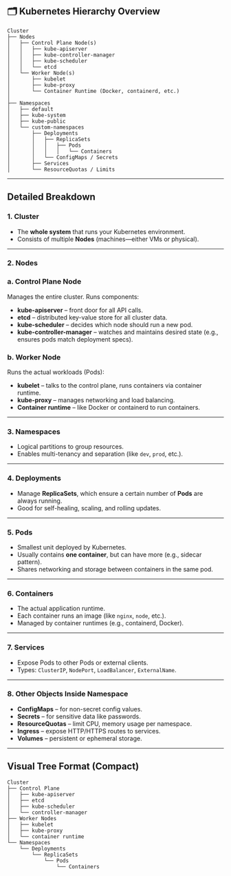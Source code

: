 ## 🗂️ Kubernetes Hierarchy Overview

```
Cluster
├── Nodes
│   ├── Control Plane Node(s)
│   │   ├── kube-apiserver
│   │   ├── kube-controller-manager
│   │   ├── kube-scheduler
│   │   └── etcd
│   └── Worker Node(s)
│       ├── kubelet
│       ├── kube-proxy
│       └── Container Runtime (Docker, containerd, etc.)
│
├── Namespaces
│   ├── default
│   ├── kube-system
│   ├── kube-public
│   └── custom-namespaces
│       ├── Deployments
│       │   ├── ReplicaSets
│       │   │   ├── Pods
│       │   │   │   └── Containers
│       │   └── ConfigMaps / Secrets
│       ├── Services
│       └── ResourceQuotas / Limits
```

---

## Detailed Breakdown

### 1. **Cluster**

- The **whole system** that runs your Kubernetes environment.
- Consists of multiple **Nodes** (machines—either VMs or physical).

---

### 2. **Nodes**

### a. **Control Plane Node**

Manages the entire cluster. Runs components:

- **kube-apiserver** – front door for all API calls.
- **etcd** – distributed key-value store for all cluster data.
- **kube-scheduler** – decides which node should run a new pod.
- **kube-controller-manager** – watches and maintains desired state (e.g., ensures pods match deployment specs).

### b. **Worker Node**

Runs the actual workloads (Pods):

- **kubelet** – talks to the control plane, runs containers via container runtime.
- **kube-proxy** – manages networking and load balancing.
- **Container runtime** – like Docker or containerd to run containers.

---

### 3. **Namespaces**

- Logical partitions to group resources.
- Enables multi-tenancy and separation (like `dev`, `prod`, etc.).

---

### 4. **Deployments**

- Manage **ReplicaSets**, which ensure a certain number of **Pods** are always running.
- Good for self-healing, scaling, and rolling updates.

---

### 5. **Pods**

- Smallest unit deployed by Kubernetes.
- Usually contains **one container**, but can have more (e.g., sidecar pattern).
- Shares networking and storage between containers in the same pod.

---

### 6. **Containers**

- The actual application runtime.
- Each container runs an image (like `nginx`, `node`, etc.).
- Managed by container runtimes (e.g., containerd, Docker).

---

### 7. **Services**

- Expose Pods to other Pods or external clients.
- Types: `ClusterIP`, `NodePort`, `LoadBalancer`, `ExternalName`.

---

### 8. **Other Objects Inside Namespace**

- **ConfigMaps** – for non-secret config values.
- **Secrets** – for sensitive data like passwords.
- **ResourceQuotas** – limit CPU, memory usage per namespace.
- **Ingress** – expose HTTP/HTTPS routes to services.
- **Volumes** – persistent or ephemeral storage.

---

## Visual Tree Format (Compact)

```
Cluster
├── Control Plane
│   ├── kube-apiserver
│   ├── etcd
│   ├── kube-scheduler
│   └── controller-manager
├── Worker Nodes
│   ├── kubelet
│   ├── kube-proxy
│   └── container runtime
└── Namespaces
    └── Deployments
        └── ReplicaSets
            └── Pods
                └── Containers
```